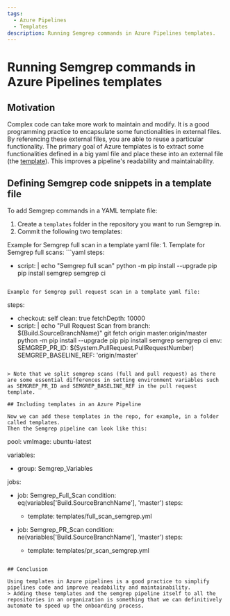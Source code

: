 ```yaml
---
tags:
  - Azure Pipelines
  - Templates
description: Running Semgrep commands in Azure Pipelines templates.
---
```

# Running Semgrep commands in Azure Pipelines templates 

## Motivation

Complex code can take more work to maintain and modify. It is a good programming practice to encapsulate some functionalities in external files. By referencing these external files, you are able to reuse a particular functionality.
The primary goal of Azure templates is to extract some functionalities defined in a big yaml file and place these into an external file (the [template](https://learn.microsoft.com/en-us/azure/devops/pipelines/process/templates?view=azure-devops)). This improves a pipeline's readability and maintainability.

## Defining Semgrep code snippets in a template file


To add Semgrep commands in a YAML template file:

 1. Create a `templates` folder in the repository you want to run Semgrep in.
 2. Commit the following two templates: 

Example for Semgrep full scan in a template yaml file:
    1. Template for Semgrep full scans:
    ```yaml
steps:
- script: |
    echo "Semgrep full scan"
    python -m pip install --upgrade pip
    pip install semgrep
    semgrep ci
``````

Example for Semgrep pull request scan in a template yaml file:
``````
steps:
- checkout: self
  clean: true
  fetchDepth: 10000
- script: |
    echo "Pull Request Scan from branch: $(Build.SourceBranchName)"
    git fetch origin master:origin/master
    python -m pip install --upgrade pip
    pip install semgrep
    semgrep ci
  env:
    SEMGREP_PR_ID: $(System.PullRequest.PullRequestNumber)
    SEMGREP_BASELINE_REF: 'origin/master'
``````

> Note that we split semgrep scans (full and pull request) as there are some essential differences in setting environment variables such as SEMGREP_PR_ID and SEMGREP_BASELINE_REF in the pull request template.

## Including templates in an Azure Pipeline

Now we can add these templates in the repo, for example, in a folder called templates.
Then the Semgrep pipeline can look like this:

``````
pool:
  vmImage: ubuntu-latest

variables:
- group: Semgrep_Variables

jobs:
- job: Semgrep_Full_Scan
  condition: eq(variables['Build.SourceBranchName'], 'master')
  steps:
  - template: templates/full_scan_semgrep.yml

- job: Semgrep_PR_Scan
  condition: ne(variables['Build.SourceBranchName'], 'master')
  steps:
  - template: templates/pr_scan_semgrep.yml
``````

## Conclusion

Using templates in Azure pipelines is a good practice to simplify pipelines code and improve readability and maintainability.
> Adding these templates and the semgrep pipeline itself to all the repositories in an organization is something that we can definitively automate to speed up the onboarding process. 
   
